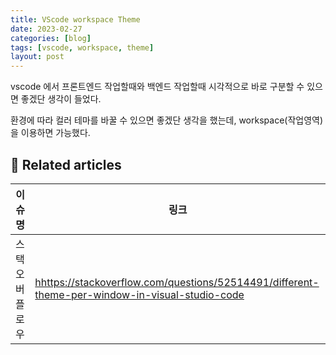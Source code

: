```yaml
---
title: VScode workspace Theme
date: 2023-02-27
categories: [blog]
tags: [vscode, workspace, theme]
layout: post
---
```


vscode 에서 프론트엔드 작업할때와 백엔드 작업할때 시각적으로 바로 구분할 수 있으면 좋겠단 생각이 들었다.

환경에 따라 컬러 테마를 바꿀 수 있으면 좋겠단 생각을 했는데, workspace(작업영역)을 이용하면 가능했다.

## 📎 Related articles

| 이슈명         | 링크                                                                                                                                                                                             |
| -------------- | ------------------------------------------------------------------------------------------------------------------------------------------------------------------------------------------------ |
| 스택오버플로우 | [hhttps://stackoverflow.com/questions/52514491/different-theme-per-window-in-visual-studio-code](hhttps://stackoverflow.com/questions/52514491/different-theme-per-window-in-visual-studio-code) |
